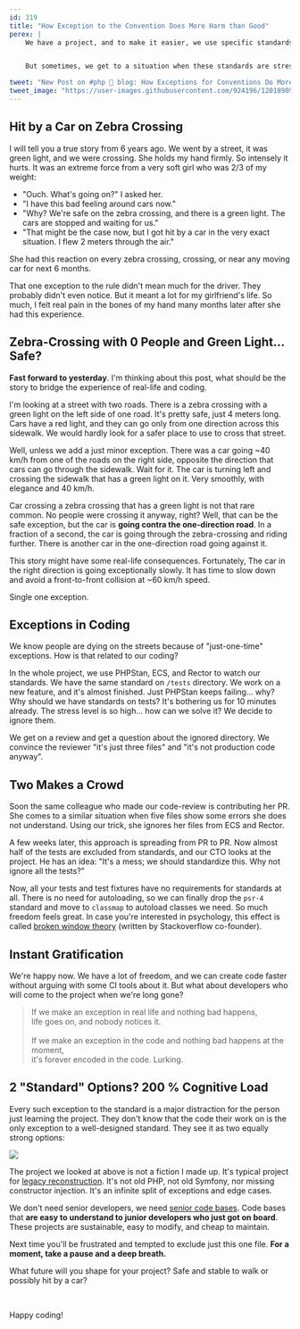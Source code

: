 ```yaml
---
id: 319
title: "How Exception to the Convention Does More Harm than Good"
perex: |
    We have a project, and to make it easier, we use specific standards. E.g., we use spaces in every file.


    But sometimes, we get to a situation when these standards are stressful. We don't understand them and just want them to bend over. How does our short-term need for pleasure affects **long-term well-being** of the project?

tweet: "New Post on #php 🐘 blog: How Exceptions for Conventions Do More Harm than Good"
tweet_image: "https://user-images.githubusercontent.com/924196/120189092-338f5580-c217-11eb-86f4-2022102c3f7a.jpg"
---
```


## Hit by a Car on Zebra Crossing

I will tell you a true story from 6 years ago. We went by a street, it was green light, and we were crossing. She holds my hand firmly. So intensely it hurts. It was an extreme force from a very soft girl who was 2/3 of my weight:

* "Ouch. What's going on?" I asked her.
* "I have this bad feeling around cars now."
* "Why? We're safe on the zebra crossing, and there is a green light. The cars are stopped and waiting for us."
* "That might be the case now, but I got hit by a car in the very exact situation. I flew 2 meters through the air."

She had this reaction on every zebra crossing, crossing, or near any moving car for next 6 months.

That one exception to the rule didn't mean much for the driver. They probably didn't even notice. But it meant a lot for my girlfriend's life. So much, I felt real pain in the bones of my hand many months later after she had this experience.

## Zebra-Crossing with 0 People and Green Light... Safe?

**Fast forward to yesterday**. I'm thinking about this post, what should be the story to bridge the experience of real-life and coding.

I'm looking at a street with two roads. There is a zebra crossing with a green light on the left side of one road. It's pretty safe, just 4 meters long. Cars have a red light, and they can go only from one direction across this sidewalk. We would hardly look for a safer place to use to cross that street.

Well, unless we add a just minor exception. There was a car going ~40 km/h from one of the roads on the right side, opposite the direction that cars can go through the sidewalk. Wait for it. The car is turning left and crossing the sidewalk that has a green light on it. Very smoothly, with elegance and 40 km/h.

Car crossing a zebra crossing that has a green light is not that rare common. No people were crossing it anyway, right? Well, that can be the safe exception, but the car is **going contra the one-direction road**.  In a fraction of a second, the car is going through the zebra-crossing and riding further. There is another car in the one-direction road going against it.

This story might have some real-life consequences. Fortunately, The car in the right direction is going exceptionally slowly. It has time to slow down and avoid a front-to-front collision at ~60 km/h speed.

Single one exception.

## Exceptions in Coding

We know people are dying on the streets because of "just-one-time" exceptions. How is that related to our coding?

In the whole project, we use PHPStan, ECS, and Rector to watch our standards. We have the same standard on `/tests` directory. We work on a new feature, and it's almost finished. Just PHPStan keeps failing... why? Why should we have standards on tests? It's bothering us for 10 minutes already. The stress level is so high...  how can we solve it? We decide to ignore them.

We get on a review and get a question about the ignored directory. We convince the reviewer "it's just three files" and "it's not production code anyway".

## Two Makes a Crowd

Soon the same colleague who made our code-review is contributing her PR. She comes to a similar situation when five files show some errors she does not understand. Using our trick, she ignores her files from ECS and Rector.

A few weeks later, this approach is spreading from PR to PR. Now almost half of the tests are excluded from standards, and our CTO looks at the project. He has an idea: "It's a mess; we should standardize this. Why not ignore all the tests?"

Now, all your tests and test fixtures have no requirements for standards at all. There is no need for autoloading, so we can finally drop the `psr-4` standard and move to `classmap` to autoload classes we need. So much freedom feels great. In case you're interested in psychology, this effect is called [broken window theory](https://blog.codinghorror.com/the-broken-window-theory/) (written by Stackoverflow co-founder).

## Instant Gratification

We're happy now. We have a lot of freedom, and we can create code faster without arguing with some CI tools about it. But what about developers who will come to the project when we're long gone?

<blockquote class="blockquote blockquote-smaller text-center">
If we make an exception in real life and nothing bad happens,<br>
life goes on, and nobody notices it.
<br>
<br>
If we make an exception in the code and nothing bad happens at the moment,<br>
it's forever encoded in the code. Lurking.
</blockquote>

## 2 "Standard" Options? 200 % Cognitive Load

Every such exception to the standard is a major distraction for the person just learning the project. They don't know that the code their work on is the only exception to a well-designed standard. They see it as two equally strong options:

<img src="https://user-images.githubusercontent.com/924196/120189092-338f5580-c217-11eb-86f4-2022102c3f7a.jpg" class="img-thumbnail">

The project we looked at above is not a fiction I made up. It's typical project for [legacy reconstruction](/blog/2019/12/16/8-steps-you-can-make-before-huge-upgrade-to-make-it-faster-cheaper-and-more-stable/). It's not old PHP, not old Symfony, nor missing constructor injection. It's an infinite split of exceptions and edge cases.

We don't need senior developers, we need [senior code bases](/blog/2020/03/02/we-do-not-need-senior-developers-we-need-senior-code-bases/). Code bases that **are easy to understand to junior developers who just got on board**. These projects are sustainable, easy to modify, and cheap to maintain.

Next time you'll be frustrated and tempted to exclude just this one file. **For a moment, take a pause and a deep breath.**

What future will you shape for your project? Safe and stable to walk or possibly hit by a car?

<br>

Happy coding!




